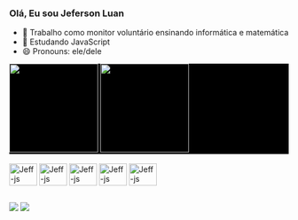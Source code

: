 ### Olá, Eu sou Jeferson Luan

- 🔭 Trabalho como monitor voluntário ensinando informática e matemática
- 🌱 Estudando JavaScript
- 😄 Pronouns: ele/dele


<div style="background-color: black;">
<a href="https://github.com/jefersonluan">
<img height="160em" src="https://github-readme-stats.vercel.app/api?username=jefersonluan&show_icons=true&theme=radical"/>
<img height="160em" src=https://github-readme-stats.vercel.app/api/top-langs/?username=jefersonluan&layout=compact&theme=radical"/>
</div>

<div>
<a style="display: inline-block"><br>
<img align="center" alt="Jeff-js" height="40" width="50" src="https://cdn.jsdelivr.net/gh/devicons/devicon/icons/html5/html5-plain-wordmark.svg"/>
<img align="center" alt="Jeff-js" height="40" width="50" src="https://cdn.jsdelivr.net/gh/devicons/devicon/icons/css3/css3-plain-wordmark.svg"/>
<img align="center" alt="Jeff-js" height="40" width="50" src="https://cdn.jsdelivr.net/gh/devicons/devicon/icons/javascript/javascript-original.svg"/>
<img align="center" alt="Jeff-js" height="40" width="50" src="https://cdn.jsdelivr.net/gh/devicons/devicon/icons/java/java-original-wordmark.svg"/>
<img align="center" alt="Jeff-js" height="40" width="50" src="https://cdn.jsdelivr.net/gh/devicons/devicon/icons/c/c-original.svg"/>
</div>

##

<div>
<a href="https://www.linkedin.com/in/jeferson-luan-865888183"><img src="https://img.shields.io/badge/LinkedIn-0077B5?style=for-the-badge&logo=linkedin&logoColor=white"></a>
<a href="mailto:jefersonluan05@gmail.com"><img src="https://img.shields.io/badge/Gmail-D14836?style=for-the-badge&logo=gmail&logoColor=white"></a>
</div>
